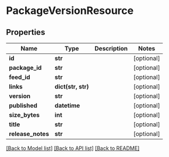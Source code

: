 # PackageVersionResource

## Properties
Name | Type | Description | Notes
------------ | ------------- | ------------- | -------------
**id** | **str** |  | [optional] 
**package_id** | **str** |  | [optional] 
**feed_id** | **str** |  | [optional] 
**links** | **dict(str, str)** |  | [optional] 
**version** | **str** |  | [optional] 
**published** | **datetime** |  | [optional] 
**size_bytes** | **int** |  | [optional] 
**title** | **str** |  | [optional] 
**release_notes** | **str** |  | [optional] 

[[Back to Model list]](../README.md#documentation-for-models) [[Back to API list]](../README.md#documentation-for-api-endpoints) [[Back to README]](../README.md)


